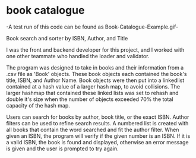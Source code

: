 # book catalogue
 
-A test run of this code can be found as Book-Catalogue-Example.gif-

Book search and sorter by ISBN, Author, and Title 

I was the front and backend developer for this project, and I worked with one other teammate who handled the loader and validator. 

The program was designed to take in books and their information from a .csv file as 'Book' objects. These book objects each contained 
the book's title, ISBN, and Author Name. Book objects were then put into a linkedlist contained at a hash value of a larger hash map, 
to avoid collisions. The larger hashmap that contained these linked lists was set to rehash and double it's size when the number of
objects exceeded 70% the total capacity of the hash map. 

Users can search for books by author, book title, or the exact ISBN. Author filters can be used to refine search results. A numbered 
list is created with all books that contain the word searched and fit the author filter. When given an ISBN, the program will verify
if the given number is an ISBN. If it is a valid ISBN, the book is found and displayed, otherwise an error message is given and the 
user is prompted to try again. 